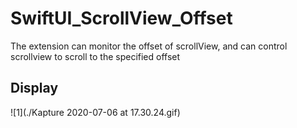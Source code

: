 # SwiftUI_ScrollView_Offset
The extension can monitor the offset of scrollView, and can control scrollview to scroll to the specified offset

## Display
![1](./Kapture 2020-07-06 at 17.30.24.gif)
